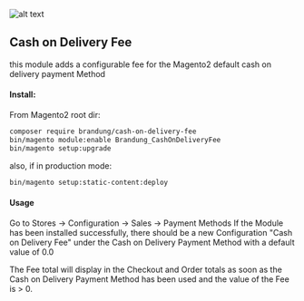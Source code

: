 
![alt text](https://www.agentur-brandung.de/fileadmin/img/logo-250x74.png "Brandung")

## Cash on Delivery Fee

this module adds a configurable fee for the Magento2 default cash on delivery payment Method

#### Install:

From Magento2 root dir:
```bash
composer require brandung/cash-on-delivery-fee
bin/magento module:enable Brandung_CashOnDeliveryFee
bin/magento setup:upgrade
```

also, if in production mode:
```bash
bin/magento setup:static-content:deploy
```

#### Usage

Go to Stores -> Configuration -> Sales -> Payment Methods
If the Module has been installed successfully, there should be a new Configuration "Cash on Delivery Fee" under the Cash on Delivery Payment Method with a default value of 0.0

The Fee total will display in the Checkout and Order totals as soon as the Cash on Delivery Payment Method has been used and the value of the Fee is > 0.
